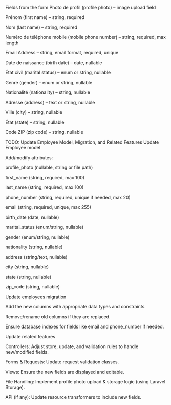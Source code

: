 Fields from the form
Photo de profil (profile photo) – image upload field

Prénom (first name) – string, required

Nom (last name) – string, required

Numéro de téléphone mobile (mobile phone number) – string, required, max length

Email Address – string, email format, required, unique

Date de naissance (birth date) – date, nullable

État civil (marital status) – enum or string, nullable

Genre (gender) – enum or string, nullable

Nationalité (nationality) – string, nullable

Adresse (address) – text or string, nullable

Ville (city) – string, nullable

État (state) – string, nullable

Code ZIP (zip code) – string, nullable

TODO: Update Employee Model, Migration, and Related Features
Update Employee model

Add/modify attributes:

profile_photo (nullable, string or file path)

first_name (string, required, max 100)

last_name (string, required, max 100)

phone_number (string, required, unique if needed, max 20)

email (string, required, unique, max 255)

birth_date (date, nullable)

marital_status (enum/string, nullable)

gender (enum/string, nullable)

nationality (string, nullable)

address (string/text, nullable)

city (string, nullable)

state (string, nullable)

zip_code (string, nullable)

Update employees migration

Add the new columns with appropriate data types and constraints.

Remove/rename old columns if they are replaced.

Ensure database indexes for fields like email and phone_number if needed.

Update related features

Controllers: Adjust store, update, and validation rules to handle new/modified fields.

Forms & Requests: Update request validation classes.

Views: Ensure the new fields are displayed and editable.

File Handling: Implement profile photo upload & storage logic (using Laravel Storage).

API (if any): Update resource transformers to include new fields.
